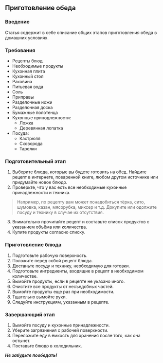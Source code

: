 ## Приготовление обеда

### Введение

Статья содержит в себе описание общих этапов приготовления обеда в домашних условиях.

### Требования

- Рецепты блюд
- Необходимые продукты
- Кухонная плита
- Кухонный стол
- Раковина
- Питьевая вода
- Соль
- Приправы
- Разделочные ножи
- Разделочная доска
- Бумажные полотенца
- Кухонные принодлежности:
    - Ложка
    - Деревянная лопатка
- Посуда:
    - Кастрюля
    - Сковорода
    - Тарелки

### Подготовительный этап

1. Выберите блюда, которые вы будете готовить на обед. Найдите рецепт в интернете, поваренной книге, любом другом источнике или придумайте новое блюдо.
2. Проверьте, что у вас есть все необходимые кухонные принадлежности и техника.
> Например, по рецепту вам может понадобиться тёрка, сито, шумовка, казан, мясорубка, миксер и т.д. Докупите или одолжите посуду и технику в случае их отсутствия.
3. Внимательно прочитайте рецепт и составьте список продуктов с указанием объёма или количества.
4. Купите продукты согласно списку.

### Приготовление блюда

1. Подготовьте рабочую поверхность.
2. Положите перед собой рецепт блюда.
3. Достаньте посуду и технику, необходимую для готовки.
4. Подготовьте ингредиенты, входящие в рецепт в необходимом количестве.
5. Вымойте продукты, если в рецепте не указано иного.
6. Очистите все продукты от несъедобных частей.
7. Вымойте продукты еще раз при необходимости.
8. Тщательно вымойте руки.
9. Следуйте инструкциям, указанным в рецепте.

### Завершающий этап

1. Вымойте посуду и кухонные принадлежности.
2. Уберите загрязнения с рабочей поверхности.
3. Переложите еду в ёмкость для хранения после того, как она остынет.
4. Поставьте блюдо в холодильник.

***Не забудьте пообедать!***
